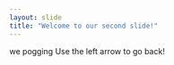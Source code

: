 ```yaml
---
layout: slide
title: "Welcome to our second slide!"
---
```

we pogging
Use the left arrow to go back!

